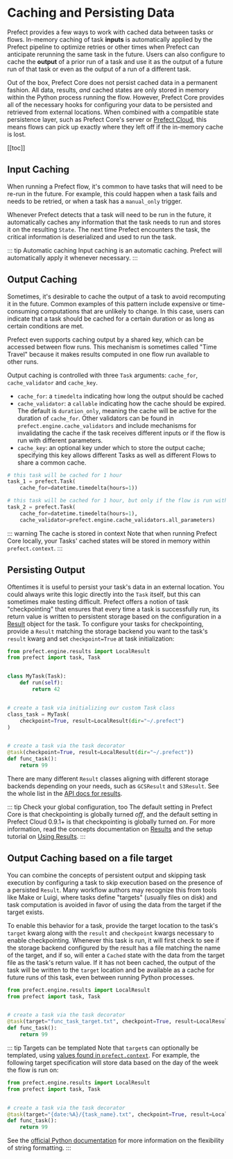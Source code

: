 # Caching and Persisting Data

Prefect provides a few ways to work with cached data between tasks or flows. In-memory caching of task **inputs** is automatically applied by the Prefect pipeline to optimize retries or other times when Prefect can anticipate rerunning the same task in the future. Users can also configure to cache the **output** of a prior run of a task and use it as the output of a future run of that task or even as the output of a run of a different task.

Out of the box, Prefect Core does not persist cached data in a permanent fashion. All data, results, _and_ cached states are only stored in memory within the
Python process running the flow. However, Prefect Core provides all of the necessary hooks for configuring your data to be persisted and retrieved from external locations. When combined with a compatible state persistence layer, such as Prefect Core's server or [Prefect Cloud](../../orchestration/faq.html#what-is-the-difference-between-prefect-core-and-prefect-cloud), this means flows can pick up exactly where they left off if the in-memory cache is lost.

[[toc]]

## Input Caching

When running a Prefect flow, it's common to have tasks that will need to be re-run in the future. For example, this could happen when a task fails and needs to be retried, or when a task has a `manual_only` trigger.

Whenever Prefect detects that a task will need to be run in the future, it automatically caches any information that the task needs to run and stores it on the resulting `State`. The next time Prefect encounters the task, the critical information is deserialized and used to run the task.

::: tip Automatic caching
Input caching is an automatic caching. Prefect will automatically apply it whenever necessary.
:::

## Output Caching

Sometimes, it's desirable to cache the output of a task to avoid recomputing it in the future. Common examples of this pattern include expensive or time-consuming computations that are unlikely to change. In this case, users can indicate that a task should be cached for a certain duration or as long as certain conditions are met.

Prefect even supports caching output by a shared key, which can be accessed between flow runs. This mechanism is sometimes called "Time Travel" because it makes results computed in one flow run available to other runs.

Output caching is controlled with three `Task` arguments: `cache_for`, `cache_validator` and `cache_key`.

- `cache_for`: a `timedelta` indicating how long the output should be cached
- `cache_validator`: a `callable` indicating how the cache should be expired. The default is `duration_only`, meaning the cache will be active for the duration of `cache_for`. Other validators can be found in `prefect.engine.cache_validators` and include mechanisms for invalidating the cache if the task receives different inputs or if the flow is run with different parameters.
- `cache_key`: an optional key under which to store the output cache; specifying this key allows different Tasks as well as different Flows to share a common cache.

```python
# this task will be cached for 1 hour
task_1 = prefect.Task(
    cache_for=datetime.timedelta(hours=1))

# this task will be cached for 1 hour, but only if the flow is run with the same parameters
task_2 = prefect.Task(
    cache_for=datetime.timedelta(hours=1),
    cache_validator=prefect.engine.cache_validators.all_parameters)
```

::: warning The cache is stored in context
Note that when running Prefect Core locally, your Tasks' cached states will be stored in memory within `prefect.context`.
:::

## Persisting Output

Oftentimes it is useful to persist your task's data in an external location. You could always write this logic directly into the `Task` itself, but this can sometimes make testing difficult. Prefect offers a notion of task "checkpointing" that ensures that every time a task is successfully run, its return value is written to persistent storage based on the configuration in a [Result](results.md) object for the task. To configure your tasks for checkpointing, provide a `Result` matching the storage backend you want to the task's `result` kwarg and set `checkpoint=True` at task initialization:

```python
from prefect.engine.results import LocalResult
from prefect import task, Task


class MyTask(Task):
    def run(self):
        return 42


# create a task via initializing our custom Task class
class_task = MyTask(
    checkpoint=True, result=LocalResult(dir="~/.prefect")
)


# create a task via the task decorator
@task(checkpoint=True, result=LocalResult(dir="~/.prefect"))
def func_task():
    return 99
```

There are many different `Result` classes aligning with different storage backends depending on your needs, such as `GCSResult` and `S3Result`. See the whole list in the [API docs for results](../../api/latest/engine/results.md).

::: tip Check your global configuration, too
The default setting in Prefect Core is that checkpointing is globally turned _off_, and the default setting in Prefect Cloud 0.9.1+ is that checkpointing is globally turned _on_. For more information, read the concepts documentation on [Results](results.md) and the setup tutorial on [Using Results](../advanced_tutorials/using-results.html).
:::

## Output Caching based on a file target

You can combine the concepts of persistent output and skipping task execution by configuring a task to skip execution based on the presence of a persisted `Result`. Many workflow authors may recognize this from tools like Make or Luigi, where tasks define "targets" (usually files on disk) and task computation is avoided in favor of using the data from the target if the target exists.

To enable this behavior for a task, provide the target location to the task's `target` kwarg along with the `result` and `checkpoint` kwargs necessary to enable checkpointing. Whenever this task is run, it will first check to see if the storage backend configured by the result has a file matching the name of the target, and if so, will enter a `Cached` state with the data from the target file as the task's return value. If it has not been cached, the output of the task will be written to the `target` location and be available as a cache for future runs of this task, even between running Python processes.

```python
from prefect.engine.results import LocalResult
from prefect import task, Task


# create a task via the task decorator
@task(target="func_task_target.txt", checkpoint=True, result=LocalResult(dir="~/.prefect"))
def func_task():
    return 99
```

::: tip Targets can be templated
Note that `target`s can optionally be templated, using [values found in `prefect.context`](/api/latest/utilities/context.html).  For example, the following target specification will store data based on the day of the week the flow is run on:

```python
from prefect.engine.results import LocalResult
from prefect import task, Task


# create a task via the task decorator
@task(target="{date:%A}/{task_name}.txt", checkpoint=True, result=LocalResult(dir="~/.prefect"))
def func_task():
    return 99
```

See the [official Python documentation](https://www.python.org/dev/peps/pep-3101/#format-strings) for more information on the flexibility of string formatting.
:::

